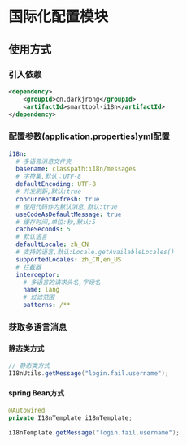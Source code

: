 # 国际化配置模块

## 使用方式
### 引入依赖
```xml
<dependency>
    <groupId>cn.darkjrong</groupId>
    <artifactId>smarttool-i18n</artifactId>
</dependency>
```

### 配置参数(application.properties)yml配置
```yaml
i18n:
  # 多语言消息文件夹
  basename: classpath:i18n/messages
  # 字符集,默认：UTF-8
  defaultEncoding: UTF-8
  # 并发刷新,默认:true
  concurrentRefresh: true
  # 使用代码作为默认消息,默认:true
  useCodeAsDefaultMessage: true
  # 缓存时间,单位:秒,默认:5
  cacheSeconds: 5
  # 默认语言
  defaultLocale: zh_CN
  # 支持的语言,默认:Locale.getAvailableLocales()
  supportedLocales: zh_CN,en_US
  # 拦截器
  interceptor:
    # 多语言的请求头名,字段名
    name: lang
    # 过滤范围
    patterns: /**
```

### 获取多语言消息

#### 静态类方式
```java
// 静态类方式
I18nUtils.getMessage("login.fail.username");
```

#### spring Bean方式
```java
@Autowired
private I18nTemplate i18nTemplate;

i18nTemplate.getMessage("login.fail.username");

```







